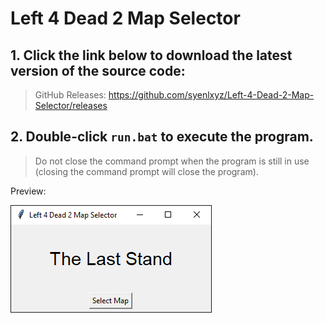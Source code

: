 # Left 4 Dead 2 Map Selector

## 1. Click the link below to download the latest version of the source code:

> GitHub Releases: https://github.com/syenlxyz/Left-4-Dead-2-Map-Selector/releases

## 2. Double-click `run.bat` to execute the program.

> Do not close the command prompt when the program is still in use (closing the command prompt will close the program).

Preview:

<img src="run.png">
